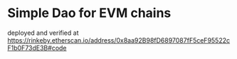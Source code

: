 # Simple Dao for EVM chains
deployed and verified at 
https://rinkeby.etherscan.io/address/0x8aa92B98fD6897087fF5ceF95522cF1b0F73dE3B#code